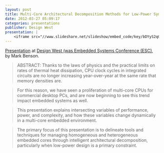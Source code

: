 ```yaml
---
layout: post
title: Multi-Core Architectural Decomposition Methods for Low-Power Symmetric and Asymmetric Multi-Processing
date: 2012-03-27 05:09:17
categories: presentations 
publisher: Design West
presentation: |
    <iframe src="//www.slideshare.net/slideshow/embed_code/key/bDYyS2qCVGKO9D" width="595" height="485" frameborder="0" marginwidth="0" marginheight="0" scrolling="no" style="border:1px solid #CCC; border-width:1px; margin-bottom:5px; max-width: 100%;" allowfullscreen> </iframe> <div style="margin-bottom:5px"> <strong> <a href="//www.slideshare.net/MarkBenson5/multicore-architectural-decomposition-methods-for-lowpower-symmetric-and-asymmetric-multiprocessing" title="Multi-Core Architectural Decomposition Methods for Low-Power Symmetric and Asymmetric Multi-Processing" target="_blank">Multi-Core Architectural Decomposition Methods for Low-Power Symmetric and Asymmetric Multi-Processing</a> </strong> from <strong><a target="_blank" href="//www.slideshare.net/MarkBenson5">Mark Benson</a></strong> </div>
---
```


[Presentation](http://www.logicpd.com/news/press-releases/logic-pds-director-of-software-strategy-to-speak-at-design-west/) at [Design West (was Embedded Systems Conference (ESC)](http://www.ubmdesign.com/), by Mark Benson. 

> ABSTRACT: Thanks to the laws of physics and the practical limits on rates of thermal heat dissipation, CPU clock cycles in integrated circuits are no longer increasing year-over-year at the same rate that memory densities are. 

> For this reason, we have seen a proliferation of multi-core CPUs for commercial desktop PCs, and are now beginning to see this trend impact embedded systems as well. 

> This presentation explains intersecting variables of performance, power, and complexity, and how these variables change dynamically in a multi-core embedded environment.  

> The primary focus of this presentation is to delineate tools and techniques for managing homogeneous and heterogeneous embedded cores through intelligent architectural decomposition, particularly when low-power design is a primary constraint.


